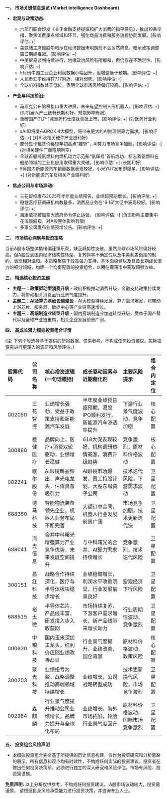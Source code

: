 **一、 市场关键信息速览 (Market Intelligence Dashboard)**

* **宏观与政策动态:**
    * 六部门联合印发《关于金融支持提振和扩大消费的指导意见》，推出19条举措，聚焦消费重点领域和环节，强化商品消费和服务消费协同发展。[影响评估: +]
    * 美联储主席鲍威尔暗示在经济数据未明朗前不会贸然降息，暗示政策调整窗口期或推迟。[影响评估: ~]
    *  中美贸易谈判持续进行，地缘政治风险有所缓和，但仍存在不确定性。[影响评估: ~]
    * 5月份中国工业企业利润数据小幅回升，但增速低于预期。[影响评估: ~]
    *  人民币汇率维持在7.17附近，相对弱势。[影响评估: -]
    * 全球VIX指数处于低位，表明全球市场风险偏好较高。[影响评估: +]

* **产业与科技前沿:**
    * 马斯克公布脑机接口重大进展，未来有望控制人形机器人。[影响评估: +]  (对机器人产业链有长期利好，短期影响有限)
    * 重磅国产GLP-1减重药玛仕度肽获批上市。[影响评估: +] (对医药行业利好)
    *  xAI即将发布GROK 4大模型，将带来更大的AI推理侧算力需求。[影响评估: +] (对AI及相关硬件产业链利好)
    * 部分显卡租赁价格较年初高点“腰斩”，AI算力市场竞争加剧。[影响评估: -] (对相关硬件厂商短期利空)
    *  全球首艘纯氨燃料内燃机动力示范船“氨晖号”首航成功，标志着氨燃料在船舶领域的工业化应用取得重大突破。[影响评估: +] (长期利好)
    * 5月国内新能源汽车销量数据表现较好，小米YU7发布即爆单。[影响评估: +] (对新能源汽车及相关产业链利好)


* **焦点公司与市场异动:**
    * 三花智控发布2025年半年度业绩预告，业绩超预期增长。[影响评估: +]
    *  稳健医疗获调研机构数最多，消费品业务在“6·18”大促中表现较好。[影响评估: +]
    * 海康威视被加拿大政府命令停止运营。 [影响评估: -] (负面影响主要集中在海康威视，对A股整体影响有限)
    *  多家公司发布业绩预增公告。[影响评估: +]


**二、 市场核心洞察与投资策略**

当前A股市场整体情绪偏谨慎乐观，缺乏趋势性突破。虽然全球市场风险偏好较高，但A股受到国内经济结构性转型、复苏斜率不确定性以及中美利差倒挂的制约，表现相对温和。本策略聚焦于政策强力支持、基本面稳健以及具备长期成长潜力的细分领域，构建一个均衡配置的投资组合，以期在震荡市中获取超额收益。


**三、 精选核心投资主题**

* **主题一：政策驱动型消费升级** -  政府积极推动消费升级，金融支持政策持续发力，将带动相关消费品行业景气度提升。
* **主题二：AI及算力基础设施建设** -  AI大模型持续发展，算力需求爆发，将带动上游芯片、服务器、数据中心等产业链高速增长。
* **主题三：高端制造业转型升级** - 国内高端制造业加速转型升级，受益于国产替代以及全球产业链重构，相关企业发展前景广阔。


**四、 高成长潜力模拟投资组合详情**

(注: 下列个股选择基于提供的研报数据，仅供参考，不构成任何投资建议。实际投资需进行更深入的调研和风险评估。)


| 股票代码 | 公司名称     | 核心投资逻辑 (一句话概括) | 成长驱动因素与近期催化剂                                     | 主要风险提示                                         | 组合内定位 |
| :--------- | :------------ | :----------------------- | :----------------------------------------------------- | :------------------------------------------------------ | :--------- |
| 002050     | 三花智控     | 业绩增长强劲，受益于政策支持和新能源汽车发展      | 半年度业绩预告超预期，港股IPO顺利发行，新能源汽车渗透率提升 | 下游行业景气度波动，竞争加剧                               | 核心配置   |
| 300888     | 稳健医疗     | 品牌向上，医疗+消费双轮驱动，业绩增长稳健         | 618大促表现较好，机构调研热情高涨，消费升级趋势               | 竞争激烈，原材料价格波动                                 | 核心配置   |
| 002241     | 歌尔股份     | AI眼镜新品频出，声光电龙头，估值具备吸引力       | AI眼镜市场爆发，员工持股计划，大股东增资子公司           | 技术迭代风险，下游需求波动                               | 卫星配置   |
| 688360     | 德马科技     | 智能物流装备领先企业，机器人业务布局不断完善       | 大额订单合同，机器人行业发展前景广阔                         | 市场竞争加剧，技术更新迭代快                              | 卫星配置   |
| 688041     | 海光信息     | 合并中科曙光增强算力产业竞争优势，未来发展空间提升 | 与中科曙光的合并，AI算力需求持续增长                       | 竞争激烈，技术迭代风险                                 | 卫星配置   |
| 300151     | 昌红科技     | 战略合作持续深化，医疗与半导体板块稳步增长         | 业绩稳健增长，利润水平改善明显，行业发展前景良好             | 宏观经济下行风险                                     | 卫星配置   |
| 688515     | 裕太微       | 半导体芯片，产品线丰富，研发投入步入收获期         | 市场持续复苏，下游客户需求增长，新产品线带来增长动力       | 行业周期性波动，竞争激烈                                 | 卫星配置   |
| 000930     | 中粮科技     | 国内玉米深加工龙头，红利价值随业绩改善凸显         | 行业景气度提升，业绩改善，国企背景                        | 原材料价格波动，政策风险                                 | 核心配置   |
| 300203     | 聚光科技     | 业绩扭亏为盈，战略调整推动高端领域持续增长         | 业绩增长，公司战略转型成功                             | 技术更新换代风险，市场竞争激烈                             | 卫星配置   |
| 002984     | 森麒麟       | 行业景气度提升推动公司业绩增长，品牌力提升与全球化布局 | 业绩增长，海外市场拓展，轮胎行业景气度回升                 | 原材料价格波动，国际市场竞争激烈                             | 卫星配置   |



**五、 投资组合风险声明**

* 本模拟投资组合完全基于所提供的历史信息构建，仅作为投资研究和分析思路的展示。所有信息和观点均有时效性，不构成任何实际的投资建议。投资者在做出任何投资决策前，必须进行独立的深入研究和风险评估。市场有风险，投资需谨慎。


**免责声明:** 以上分析仅供参考，不构成任何投资建议。  A股市场波动较大，投资需谨慎。  请根据自身风险承受能力进行投资决策，并咨询专业人士。
